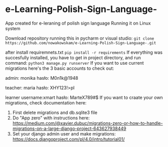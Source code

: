 # e-Learning-Polish-Sign-Language-
App created for e-leraning of polish sign language
Running it on Linux system

Download repository running this in pycharm or visual studio:
``git clone https://github.com/nowakowskam/e-Learning-Polish-Sign-Language-.git``

after install requiremnets.txt ``pip install -r requirements``
If everything was succesfully installed, you have to get in project directory, and run command:
``python3 manage.py runserver``
If you want to use current migrations here's the 3 basic accounts to check out:

admin:
monika
hasło: M0n1k@1948

teacher:
maria
hasło: XHY123!>pl

learner
username:xmart
hasło: MarteX789#$
If you want to craate your own migrations, check documentation here:
1. First delete migrations and db.sqlite3 file
2. Do "App zero" with instructions here: https://medium.com/@xavier.dubuc/migrations-zero-or-how-to-handle-migrations-on-a-large-django-project-643627938449
3. Set your django admin user and make migrations: https://docs.djangoproject.com/pl/4.0/intro/tutorial01/
